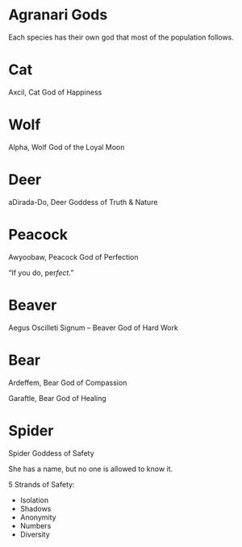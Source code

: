 # Agranari Gods

Each species has their own god that most of the population follows.

# Cat

Axcil, Cat God of Happiness

# Wolf

Alpha, Wolf God of the Loyal Moon

# Deer

aDirada-Do, Deer Goddess of Truth & Nature

# Peacock

Awyoobaw, Peacock God of Perfection

“If you do, per*fect*.”

# Beaver

Aegus Oscilleti Signum – Beaver God of Hard Work

# Bear

Ardeffem, Bear God of Compassion

Garaftle, Bear God of Healing

# Spider

Spider Goddess of Safety

She has a name, but no one is allowed to know it.

5 Strands of Safety:

-   Isolation
-   Shadows
-   Anonymity
-   Numbers
-   Diversity

